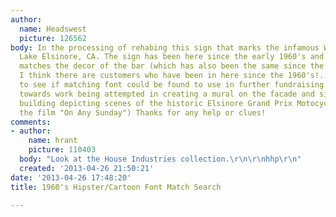 ```yaml
---
author:
  name: Headswest
  picture: 126562
body: In the processing of rehabing this sign that marks the infamous WRECK bar in
  Lake Elsinore, CA. The sign has been here since the early 1960's and pretty much
  matches the decor of the bar (which has also been the same since the 1960's....
  I think there are customers who have been in here since the 1960's!..). Would like
  to see if matching font could be found to use in further fundraising media to go
  towards work being attempted in creating a mural on the facade and sides of the
  building depicting scenes of the historic Elsinore Grand Prix Motocycle Race (see
  the film "On Any Sunday") Thanks for any help or clues!
comments:
- author:
    name: hrant
    picture: 110403
  body: "Look at the House Industries collection.\r\n\r\nhhp\r\n"
  created: '2013-04-26 21:50:21'
date: '2013-04-26 17:48:20'
title: 1960's Hipster/Cartoon Font Match Search

---
```

